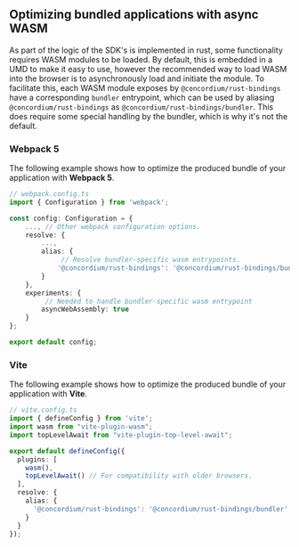 ## Optimizing bundled applications with async WASM

As part of the logic of the SDK's is implemented in rust, some functionality
requires WASM modules to be loaded. By default, this is embedded in a UMD
to make it easy to use, however the recommended way to load WASM into the browser
is to asynchronously load and initiate the module. To facilitate this, each
WASM module exposes by `@concordium/rust-bindings` have a corresponding
`bundler` entrypoint, which can be used by aliasing `@concordium/rust-bindings`
as `@concordium/rust-bindings/bundler`. This does require some special handling
by the bundler, which is why it's not the default.

### Webpack 5

The following example shows how to optimize the produced bundle of your
application with **Webpack 5**.

```ts
// webpack.config.ts
import { Configuration } from 'webpack';

const config: Configuration = {
    ..., // Other webpack configuration options.
    resolve: {
        ...,
        alias: {
             // Resolve bundler-specific wasm entrypoints.
            '@concordium/rust-bindings': '@concordium/rust-bindings/bundler',
        }
    },
    experiments: {
         // Needed to handle bundler-specific wasm entrypoint
        asyncWebAssembly: true
    }
};

export default config;
```

### Vite

The following example shows how to optimize the produced bundle of your
application with **Vite**.

```ts
// vite.config.ts
import { defineConfig } from 'vite';
import wasm from "vite-plugin-wasm";
import topLevelAwait from "vite-plugin-top-level-await";

export default defineConfig({
  plugins: [
    wasm(),
    topLevelAwait() // For compatibility with older browsers.
  ],
  resolve: {
    alias: {
      '@concordium/rust-bindings': '@concordium/rust-bindings/bundler', // Resolve bundler-specific wasm entrypoints.
    }
  }
});
```
